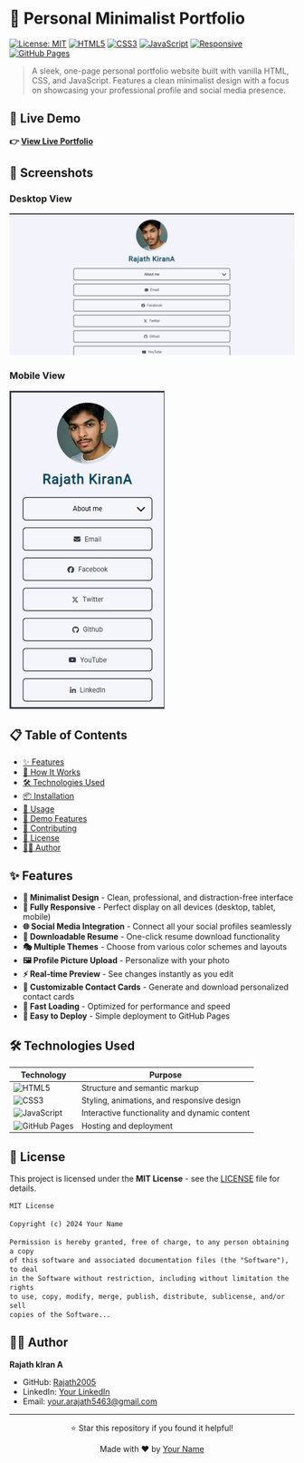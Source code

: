 # 🎨 Personal Minimalist Portfolio

[![License: MIT](https://img.shields.io/badge/License-MIT-yellow.svg)](https://opensource.org/licenses/MIT)
[![HTML5](https://img.shields.io/badge/HTML5-E34F26?style=flat&logo=html5&logoColor=white)](https://developer.mozilla.org/en-US/docs/Web/HTML)
[![CSS3](https://img.shields.io/badge/CSS3-1572B6?style=flat&logo=css3&logoColor=white)](https://developer.mozilla.org/en-US/docs/Web/CSS)
[![JavaScript](https://img.shields.io/badge/JavaScript-F7DF1E?style=flat&logo=javascript&logoColor=black)](https://developer.mozilla.org/en-US/docs/Web/JavaScript)
[![Responsive](https://img.shields.io/badge/Responsive-Yes-brightgreen)](https://developer.mozilla.org/en-US/docs/Learn/CSS/CSS_layout/Responsive_Design)
[![GitHub Pages](https://img.shields.io/badge/Deployed%20on-GitHub%20Pages-blue)](https://pages.github.com/)

> A sleek, one-page personal portfolio website built with vanilla HTML, CSS, and JavaScript. Features a clean minimalist design with a focus on showcasing your professional profile and social media presence.

## 🚀 Live Demo

**👉 [View Live Portfolio](https://rajath2005.github.io/Raj_res.github.io/preview.html)**

## 📸 Screenshots

### Desktop View
![Desktop Screenshot](assets/Desktop.png)


### Mobile View
![Mobile Screenshot](assets/Mobile.png)


## 📋 Table of Contents

- [✨ Features](#-features)
- [🔧 How It Works](#-how-it-works)
- [🛠️ Technologies Used](#️-technologies-used)
- [📦 Installation](#-installation)
- [🎯 Usage](#-usage)
- [🌟 Demo Features](#-demo-features)
- [🤝 Contributing](#-contributing)
- [📄 License](#-license)
- [👨‍💻 Author](#-author)

## ✨ Features

- **🎨 Minimalist Design** - Clean, professional, and distraction-free interface
- **📱 Fully Responsive** - Perfect display on all devices (desktop, tablet, mobile)
- **🌐 Social Media Integration** - Connect all your social profiles seamlessly
- **📄 Downloadable Resume** - One-click resume download functionality
- **🎭 Multiple Themes** - Choose from various color schemes and layouts
- **🖼️ Profile Picture Upload** - Personalize with your photo
- **⚡ Real-time Preview** - See changes instantly as you edit
- **🎨 Customizable Contact Cards** - Generate and download personalized contact cards
- **🚀 Fast Loading** - Optimized for performance and speed
- **💾 Easy to Deploy** - Simple deployment to GitHub Pages


## 🛠️ Technologies Used

| Technology | Purpose |
|------------|---------|
| ![HTML5](https://img.shields.io/badge/HTML5-E34F26?style=for-the-badge&logo=html5&logoColor=white) | Structure and semantic markup |
| ![CSS3](https://img.shields.io/badge/CSS3-1572B6?style=for-the-badge&logo=css3&logoColor=white) | Styling, animations, and responsive design |
| ![JavaScript](https://img.shields.io/badge/JavaScript-F7DF1E?style=for-the-badge&logo=javascript&logoColor=black) | Interactive functionality and dynamic content |
| ![GitHub Pages](https://img.shields.io/badge/GitHub%20Pages-222222?style=for-the-badge&logo=github&logoColor=white) | Hosting and deployment |



## 📄 License

This project is licensed under the **MIT License** - see the [LICENSE](LICENSE) file for details.

```
MIT License

Copyright (c) 2024 Your Name

Permission is hereby granted, free of charge, to any person obtaining a copy
of this software and associated documentation files (the "Software"), to deal
in the Software without restriction, including without limitation the rights
to use, copy, modify, merge, publish, distribute, sublicense, and/or sell
copies of the Software...
```

## 👨‍💻 Author

**Rajath kIran A**
- GitHub: [Rajath2005]([https://github.com/Rajath2005](https://github.com/Rajath2005))
- LinkedIn: [Your LinkedIn]([https://linkedin.com/in/your-profile](https://www.linkedin.com/in/rajath-kiran/))
- Email: your.arajath5463@gmail.com

---


<div align="center">
  <p>⭐ Star this repository if you found it helpful!</p>
  <p>Made with ❤️ by <a href="https://github.com/your-username">Your Name</a></p>
</div>
